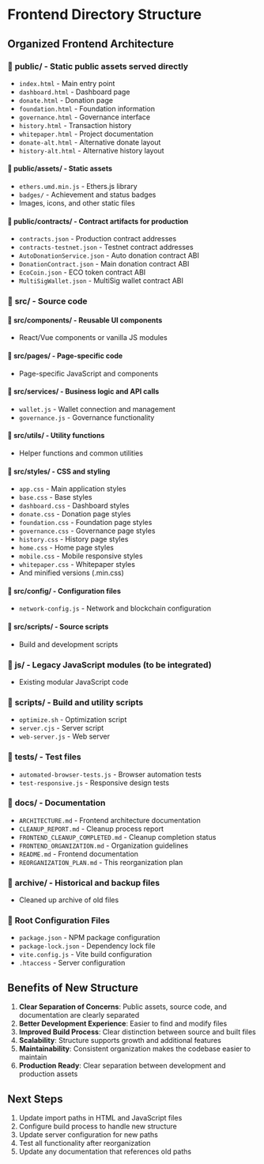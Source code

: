 # Frontend Directory Structure

## Organized Frontend Architecture

### 📁 **public/** - Static public assets served directly

- `index.html` - Main entry point
- `dashboard.html` - Dashboard page
- `donate.html` - Donation page
- `foundation.html` - Foundation information
- `governance.html` - Governance interface
- `history.html` - Transaction history
- `whitepaper.html` - Project documentation
- `donate-alt.html` - Alternative donate layout
- `history-alt.html` - Alternative history layout

#### 📁 **public/assets/** - Static assets

- `ethers.umd.min.js` - Ethers.js library
- `badges/` - Achievement and status badges
- Images, icons, and other static files

#### 📁 **public/contracts/** - Contract artifacts for production

- `contracts.json` - Production contract addresses
- `contracts-testnet.json` - Testnet contract addresses
- `AutoDonationService.json` - Auto donation contract ABI
- `DonationContract.json` - Main donation contract ABI
- `EcoCoin.json` - ECO token contract ABI
- `MultiSigWallet.json` - MultiSig wallet contract ABI

### 📁 **src/** - Source code

#### 📁 **src/components/** - Reusable UI components

- React/Vue components or vanilla JS modules

#### 📁 **src/pages/** - Page-specific code

- Page-specific JavaScript and components

#### 📁 **src/services/** - Business logic and API calls

- `wallet.js` - Wallet connection and management
- `governance.js` - Governance functionality

#### 📁 **src/utils/** - Utility functions

- Helper functions and common utilities

#### 📁 **src/styles/** - CSS and styling

- `app.css` - Main application styles
- `base.css` - Base styles
- `dashboard.css` - Dashboard styles
- `donate.css` - Donation page styles
- `foundation.css` - Foundation page styles
- `governance.css` - Governance page styles
- `history.css` - History page styles
- `home.css` - Home page styles
- `mobile.css` - Mobile responsive styles
- `whitepaper.css` - Whitepaper styles
- And minified versions (.min.css)

#### 📁 **src/config/** - Configuration files

- `network-config.js` - Network and blockchain configuration

#### 📁 **src/scripts/** - Source scripts

- Build and development scripts

### 📁 **js/** - Legacy JavaScript modules (to be integrated)

- Existing modular JavaScript code

### 📁 **scripts/** - Build and utility scripts

- `optimize.sh` - Optimization script
- `server.cjs` - Server script
- `web-server.js` - Web server

### 📁 **tests/** - Test files

- `automated-browser-tests.js` - Browser automation tests
- `test-responsive.js` - Responsive design tests

### 📁 **docs/** - Documentation

- `ARCHITECTURE.md` - Frontend architecture documentation
- `CLEANUP_REPORT.md` - Cleanup process report
- `FRONTEND_CLEANUP_COMPLETED.md` - Cleanup completion status
- `FRONTEND_ORGANIZATION.md` - Organization guidelines
- `README.md` - Frontend documentation
- `REORGANIZATION_PLAN.md` - This reorganization plan

### 📁 **archive/** - Historical and backup files

- Cleaned up archive of old files

### 📄 **Root Configuration Files**

- `package.json` - NPM package configuration
- `package-lock.json` - Dependency lock file
- `vite.config.js` - Vite build configuration
- `.htaccess` - Server configuration

## Benefits of New Structure

1. **Clear Separation of Concerns**: Public assets, source code, and documentation are clearly separated
2. **Better Development Experience**: Easier to find and modify files
3. **Improved Build Process**: Clear distinction between source and built files
4. **Scalability**: Structure supports growth and additional features
5. **Maintainability**: Consistent organization makes the codebase easier to maintain
6. **Production Ready**: Clear separation between development and production assets

## Next Steps

1. Update import paths in HTML and JavaScript files
2. Configure build process to handle new structure
3. Update server configuration for new paths
4. Test all functionality after reorganization
5. Update any documentation that references old paths
